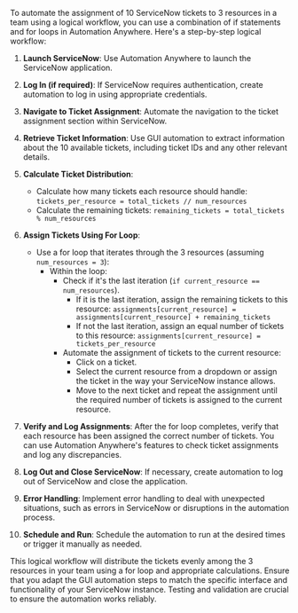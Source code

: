 To automate the assignment of 10 ServiceNow tickets to 3 resources in a team using a logical workflow, you can use a combination of if statements and for loops in Automation Anywhere. Here's a step-by-step logical workflow:

1. **Launch ServiceNow**: Use Automation Anywhere to launch the ServiceNow application.

2. **Log In (if required)**: If ServiceNow requires authentication, create automation to log in using appropriate credentials.

3. **Navigate to Ticket Assignment**: Automate the navigation to the ticket assignment section within ServiceNow.

4. **Retrieve Ticket Information**: Use GUI automation to extract information about the 10 available tickets, including ticket IDs and any other relevant details.

5. **Calculate Ticket Distribution**:
   - Calculate how many tickets each resource should handle: `tickets_per_resource = total_tickets // num_resources`
   - Calculate the remaining tickets: `remaining_tickets = total_tickets % num_resources`

6. **Assign Tickets Using For Loop**:
   - Use a for loop that iterates through the 3 resources (assuming `num_resources = 3`):
     - Within the loop:
       - Check if it's the last iteration (`if current_resource == num_resources`).
         - If it is the last iteration, assign the remaining tickets to this resource: `assignments[current_resource] = assignments[current_resource] + remaining_tickets`
         - If not the last iteration, assign an equal number of tickets to this resource: `assignments[current_resource] = tickets_per_resource`
       - Automate the assignment of tickets to the current resource:
         - Click on a ticket.
         - Select the current resource from a dropdown or assign the ticket in the way your ServiceNow instance allows.
         - Move to the next ticket and repeat the assignment until the required number of tickets is assigned to the current resource.

7. **Verify and Log Assignments**: After the for loop completes, verify that each resource has been assigned the correct number of tickets. You can use Automation Anywhere's features to check ticket assignments and log any discrepancies.

8. **Log Out and Close ServiceNow**: If necessary, create automation to log out of ServiceNow and close the application.

9. **Error Handling**: Implement error handling to deal with unexpected situations, such as errors in ServiceNow or disruptions in the automation process.

10. **Schedule and Run**: Schedule the automation to run at the desired times or trigger it manually as needed.

This logical workflow will distribute the tickets evenly among the 3 resources in your team using a for loop and appropriate calculations. Ensure that you adapt the GUI automation steps to match the specific interface and functionality of your ServiceNow instance. Testing and validation are crucial to ensure the automation works reliably.